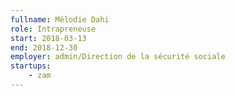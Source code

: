 ```yaml
---
fullname: Mélodie Dahi
role: Intrapreneuse
start: 2018-03-13
end: 2018-12-30
employer: admin/Direction de la sécurité sociale
startups:
    - zam
---
```

